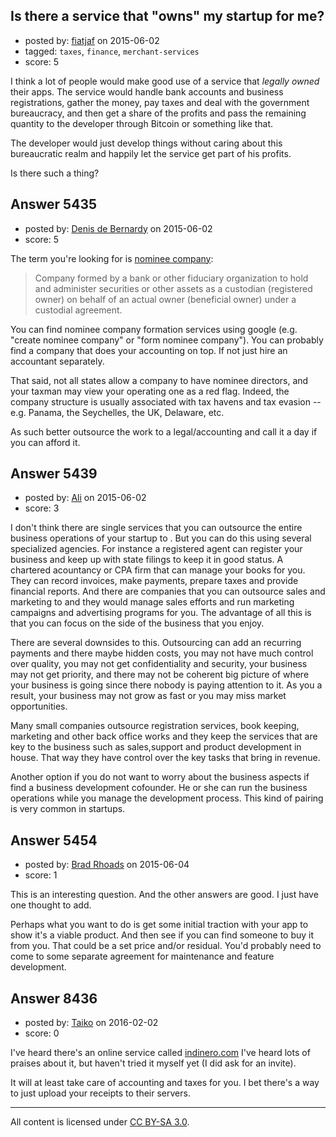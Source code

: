 ## Is there a service that "owns" my startup for me?

- posted by: [fiatjaf](https://stackexchange.com/users/946150/fiatjaf) on 2015-06-02
- tagged: `taxes`, `finance`, `merchant-services`
- score: 5

I think a lot of people would make good use of a service that _legally owned_ their apps. The service would handle bank accounts and business registrations, gather the money, pay taxes and deal with the government bureaucracy, and then get a share of the profits and pass the remaining quantity to the developer through Bitcoin or something like that.

The developer would just develop things without caring about this bureaucratic realm and happily let the service get part of his profits.

Is there such a thing?


## Answer 5435

- posted by: [Denis de Bernardy](https://stackexchange.com/users/182468/denis-de-bernardy) on 2015-06-02
- score: 5

The term you're looking for is [nominee company](http://www.businessdictionary.com/definition/nominee-company.html):

> Company formed by a bank or other fiduciary organization to hold and administer securities or other assets as a custodian (registered owner) on behalf of an actual owner (beneficial owner) under a custodial agreement.

You can find nominee company formation services using google (e.g. "create nominee company" or "form nominee company"). You can probably find a company that does your accounting on top. If not just hire an accountant separately.

That said, not all states allow a company to have nominee directors, and your taxman may view your operating one as a red flag. Indeed, the company structure is usually associated with tax havens and tax evasion -- e.g. Panama, the Seychelles, the UK, Delaware, etc.

As such better outsource the work to a legal/accounting and call it a day if you can afford it.


## Answer 5439

- posted by: [Ali](https://stackexchange.com/users/2815644/ali) on 2015-06-02
- score: 3

I don't think there are single services that you can outsource the entire business operations of your startup to . But you can do this using several specialized agencies. For instance a registered agent can register your business and keep up with state filings to keep it in good status. A chartered acountancy or CPA firm that can manage your books for you. They can record invoices, make payments, prepare taxes and provide financial reports. And there are companies that you can outsource sales and marketing to and they would manage sales efforts and run marketing campaigns and advertising programs for you. The advantage of all this is that you can focus on the side of the business that you enjoy. 

There are several downsides to this. Outsourcing can add an recurring payments and there maybe hidden costs, you may not have much control over quality, you may not get confidentiality and security, your business may not get priority,  and there may not be coherent big picture of where your business is going since there nobody is paying attention to it. As you a result, your business may not grow as fast or you may miss market opportunities. 

Many small companies outsource registration services, book keeping, marketing and other back office works and they keep the services that are key to the business such as sales,support and product development in house. That way they have control over the key tasks that bring in revenue. 

Another option if you do not want to worry about the business aspects if find a business development cofounder. He or she can run the business operations while you manage the development process. This kind of pairing is very common in startups.


## Answer 5454

- posted by: [Brad Rhoads](https://stackexchange.com/users/42121/brad-rhoads) on 2015-06-04
- score: 1

This is an interesting question. And the other answers are good. I just have one thought to add.

Perhaps what you want to do is get some initial traction with your app to show it's a viable product. And then see if you can find someone to buy it from you. That could be a set price and/or residual. You'd probably need to come to some separate agreement for maintenance and feature development.


## Answer 8436

- posted by: [Taiko](https://stackexchange.com/users/334941/taiko) on 2016-02-02
- score: 0

<p>I've heard there's an online service called <a href="http://indinero.com" rel="nofollow">indinero.com</a> I've heard lots of praises about it, but haven't tried it myself yet (I did ask for an invite).</p>

<p>It will at least take care of accounting and taxes for you. I bet there's a way to just upload your receipts to their servers.</p>




---

All content is licensed under [CC BY-SA 3.0](https://creativecommons.org/licenses/by-sa/3.0/).

